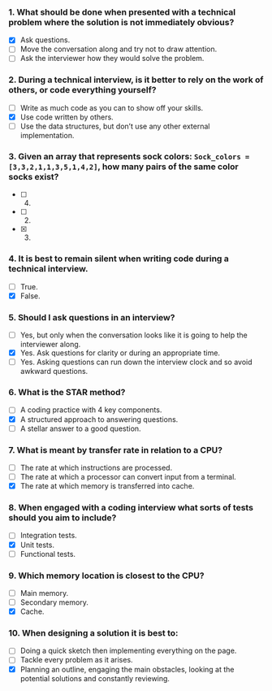### 1. What should be done when presented with a technical problem where the solution is not immediately obvious?

- [x] Ask questions.
- [ ] Move the conversation along and try not to draw attention.
- [ ] Ask the interviewer how they would solve the problem.

### 2. During a technical interview, is it better to rely on the work of others, or code everything yourself?

- [ ] Write as much code as you can to show off your skills.
- [x] Use code written by others.
- [ ] Use the data structures, but don’t use any other external implementation.

### 3. Given an array that represents sock colors: `Sock_colors = [3,3,2,1,1,3,5,1,4,2]`, how many pairs of the same color socks exist?

- [ ] 4.
- [ ] 2.
- [x] 3.

### 4. It is best to remain silent when writing code during a technical interview.

- [ ] True.
- [x] False.

### 5. Should I ask questions in an interview?

- [ ] Yes, but only when the conversation looks like it is going to help the interviewer along.
- [x] Yes. Ask questions for clarity or during an appropriate time.
- [ ] Yes. Asking questions can run down the interview clock and so avoid awkward questions.

### 6. What is the STAR method?

- [ ] A coding practice with 4 key components.
- [x] A structured approach to answering questions.
- [ ] A stellar answer to a good question.

### 7. What is meant by transfer rate in relation to a CPU?

- [ ] The rate at which instructions are processed.
- [ ] The rate at which a processor can convert input from a terminal.
- [x] The rate at which memory is transferred into cache.

### 8. When engaged with a coding interview what sorts of tests should you aim to include?

- [ ] Integration tests.
- [x] Unit tests.
- [ ] Functional tests.

### 9. Which memory location is closest to the CPU?

- [ ] Main memory.
- [ ] Secondary memory.
- [x] Cache.

### 10. When designing a solution it is best to:

- [ ] Doing a quick sketch then implementing everything on the page.
- [ ] Tackle every problem as it arises.
- [x] Planning an outline, engaging the main obstacles, looking at the potential solutions and constantly reviewing.
